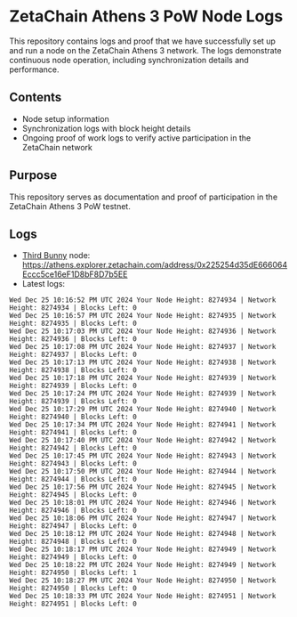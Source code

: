 # ZetaChain Athens 3 PoW Node Logs
This repository contains logs and proof that we have successfully set up and run a node on the ZetaChain Athens 3 network. The logs demonstrate continuous node operation, including synchronization details and performance.

## Contents
- Node setup information
- Synchronization logs with block height details
- Ongoing proof of work logs to verify active participation in the ZetaChain network

## Purpose
This repository serves as documentation and proof of participation in the ZetaChain Athens 3 PoW testnet.

## Logs

- [Third Bunny](https://thirdbunny.xyz/) node: https://athens.explorer.zetachain.com/address/0x225254d35dE666064Eccc5ce16eF1D8bF8D7b5EE
- Latest logs:
```
Wed Dec 25 10:16:52 PM UTC 2024 Your Node Height: 8274934 | Network Height: 8274934 | Blocks Left: 0
Wed Dec 25 10:16:57 PM UTC 2024 Your Node Height: 8274935 | Network Height: 8274935 | Blocks Left: 0
Wed Dec 25 10:17:03 PM UTC 2024 Your Node Height: 8274936 | Network Height: 8274936 | Blocks Left: 0
Wed Dec 25 10:17:08 PM UTC 2024 Your Node Height: 8274937 | Network Height: 8274937 | Blocks Left: 0
Wed Dec 25 10:17:13 PM UTC 2024 Your Node Height: 8274938 | Network Height: 8274938 | Blocks Left: 0
Wed Dec 25 10:17:18 PM UTC 2024 Your Node Height: 8274939 | Network Height: 8274939 | Blocks Left: 0
Wed Dec 25 10:17:24 PM UTC 2024 Your Node Height: 8274939 | Network Height: 8274939 | Blocks Left: 0
Wed Dec 25 10:17:29 PM UTC 2024 Your Node Height: 8274940 | Network Height: 8274940 | Blocks Left: 0
Wed Dec 25 10:17:34 PM UTC 2024 Your Node Height: 8274941 | Network Height: 8274941 | Blocks Left: 0
Wed Dec 25 10:17:40 PM UTC 2024 Your Node Height: 8274942 | Network Height: 8274942 | Blocks Left: 0
Wed Dec 25 10:17:45 PM UTC 2024 Your Node Height: 8274943 | Network Height: 8274943 | Blocks Left: 0
Wed Dec 25 10:17:50 PM UTC 2024 Your Node Height: 8274944 | Network Height: 8274944 | Blocks Left: 0
Wed Dec 25 10:17:56 PM UTC 2024 Your Node Height: 8274945 | Network Height: 8274945 | Blocks Left: 0
Wed Dec 25 10:18:01 PM UTC 2024 Your Node Height: 8274946 | Network Height: 8274946 | Blocks Left: 0
Wed Dec 25 10:18:06 PM UTC 2024 Your Node Height: 8274947 | Network Height: 8274947 | Blocks Left: 0
Wed Dec 25 10:18:12 PM UTC 2024 Your Node Height: 8274948 | Network Height: 8274948 | Blocks Left: 0
Wed Dec 25 10:18:17 PM UTC 2024 Your Node Height: 8274949 | Network Height: 8274949 | Blocks Left: 0
Wed Dec 25 10:18:22 PM UTC 2024 Your Node Height: 8274949 | Network Height: 8274950 | Blocks Left: 1
Wed Dec 25 10:18:27 PM UTC 2024 Your Node Height: 8274950 | Network Height: 8274950 | Blocks Left: 0
Wed Dec 25 10:18:33 PM UTC 2024 Your Node Height: 8274951 | Network Height: 8274951 | Blocks Left: 0
```
